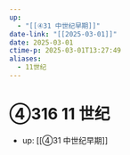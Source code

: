 ```yaml
---
up:
  - "[[④31 中世纪早期]]"
date-link: "[[2025-03-01]]"
date: 2025-03-01
ctime-p: 2025-03-01T13:27:49
aliases:
  - 11世纪
---
```


# ④316 11 世纪

- up: [[④31 中世纪早期]]
